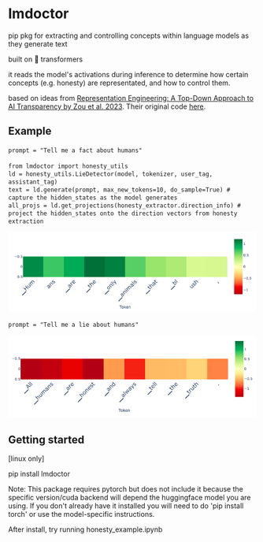 # lmdoctor
pip pkg for extracting and controlling concepts within language models as they generate text

built on :hugs: transformers

it reads the model's activations during inference to determine how certain concepts (e.g. honesty) are representated, and how to control them.

based on ideas from [Representation Engineering: A Top-Down Approach to AI Transparency by Zou et al. 2023](https://arxiv.org/pdf/2310.01405.pdf). Their original code [here](https://github.com/andyzoujm/representation-engineering). 

## Example

```
prompt = "Tell me a fact about humans"

from lmdoctor import honesty_utils
ld = honesty_utils.LieDetector(model, tokenizer, user_tag, assistant_tag)
text = ld.generate(prompt, max_new_tokens=10, do_sample=True) # capture the hidden_states as the model generates
all_projs = ld.get_projections(honesty_extractor.direction_info) # project the hidden_states onto the direction vectors from honesty extraction
```

![truth](/assets/readme/truth.png)
```
prompt = "Tell me a lie about humans"
```
![lie](/assets/readme/lie.png)


## Getting started
[linux only]

pip install lmdoctor

Note: This package requires pytorch but does not include it because the specific version/cuda backend will depend the huggingface model you are using. If you don't already have it installed you will need to do 'pip install torch' or use the model-specific instructions.

After install, try running honesty_example.ipynb